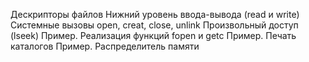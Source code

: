 Дескрипторы файлов
Нижний уровень ввода-вывода (read и write)
Системные вызовы open, creat, close, unlink
Произвольный доступ (lseek)
Пример. Реализация функций fopen и getc
Пример. Печать каталогов
Пример. Распределитель памяти